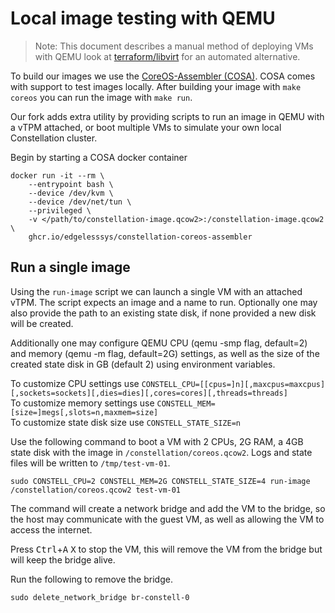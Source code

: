# Local image testing with QEMU

> Note: This document describes a manual method of deploying VMs with QEMU look at [terraform/libvirt](/terraform/libvirt) for an automated alternative.

To build our images we use the [CoreOS-Assembler (COSA)](https://github.com/edgelesssys/constellation-coreos-assembler).
COSA comes with support to test images locally. After building your image with `make coreos` you can run the image with `make run`.

Our fork adds extra utility by providing scripts to run an image in QEMU with a vTPM attached, or boot multiple VMs to simulate your own local Constellation cluster.

Begin by starting a COSA docker container
```shell
docker run -it --rm \
    --entrypoint bash \
    --device /dev/kvm \
    --device /dev/net/tun \
    --privileged \
    -v </path/to/constellation-image.qcow2>:/constellation-image.qcow2 \
    ghcr.io/edgelesssys/constellation-coreos-assembler
```

## Run a single image

Using the `run-image` script we can launch a single VM with an attached vTPM.
The script expects an image and a name to run. Optionally one may also provide the path to an existing state disk, if none provided a new disk will be created.

Additionally one may configure QEMU CPU (qemu -smp flag, default=2) and memory (qemu -m flag, default=2G) settings, as well as the size of the created state disk in GB (default 2) using environment variables.

To customize CPU settings use `CONSTELL_CPU=[[cpus=]n][,maxcpus=maxcpus][,sockets=sockets][,dies=dies][,cores=cores][,threads=threads]` \
To customize memory settings use `CONSTELL_MEM=[size=]megs[,slots=n,maxmem=size]` \
To customize state disk size use `CONSTELL_STATE_SIZE=n`

Use the following command to boot a VM with 2 CPUs, 2G RAM, a 4GB state disk with the image in `/constellation/coreos.qcow2`.
Logs and state files will be written to `/tmp/test-vm-01`.
```shell
sudo CONSTELL_CPU=2 CONSTELL_MEM=2G CONSTELL_STATE_SIZE=4 run-image /constellation/coreos.qcow2 test-vm-01
```

The command will create a network bridge and add the VM to the bridge, so the host may communicate with the guest VM, as well as allowing the VM to access the internet.

Press <kbd>Ctrl</kbd>+<kbd>A</kbd> <kbd>X</kbd> to stop the VM, this will remove the VM from the bridge but will keep the bridge alive.

Run the following to remove the bridge.
```shell
sudo delete_network_bridge br-constell-0
```
